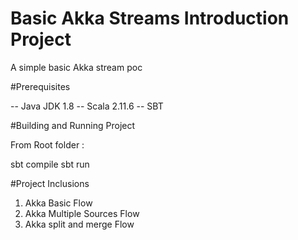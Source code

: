 # Basic Akka Streams Introduction Project

A simple basic Akka stream poc

#Prerequisites

-- Java JDK 1.8
-- Scala 2.11.6
-- SBT

#Building and Running Project

From Root folder : 

sbt compile
sbt run 

#Project Inclusions

1. Akka Basic Flow
2. Akka Multiple Sources Flow
3. Akka split and merge Flow



